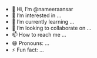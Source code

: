 - 👋 Hi, I’m @nameeraansar
- 👀 I’m interested in ...
- 🌱 I’m currently learning ...
- 💞️ I’m looking to collaborate on ...
- 📫 How to reach me ...
- 😄 Pronouns: ...
- ⚡ Fun fact: ...

<!---
nameeraansar/nameeraansar is a ✨ special ✨ repository because its `README.md` (this file) appears on your GitHub profile.
You can click the Preview link to take a look at your changes.
--->
